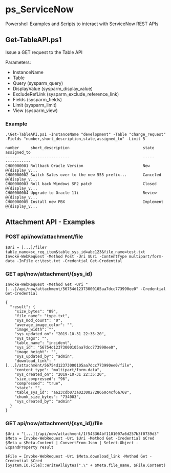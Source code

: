 # ps_ServiceNow
Powershell Examples and Scripts to interact with ServiceNow REST APIs

## Get-TableAPI.ps1
Issue a GET request to the Table API

Parameters:
* InstanceName
* Table
* Query (sysparm_query)
* DisplayValue (sysparm_display_value)
* ExcludeRefLink (sysparm_exclude_reference_link)
* Fields (sysparm_fields)
* Limit (sysparm_limit)
* View (sysparm_view)

### Example
```
.\Get-TableAPI.ps1 -InstanceName "development" -Table "change_request" -Fields "number,short_description,state,assigned_to" -Limit 5

number     short_description                                state     assigned_to   
------     -----------------                                -----     -----------   
CHG0000001 Rollback Oracle Version                          New       @{display_v...
CHG0000002 Switch Sales over to the new 555 prefix...       Canceled  @{display_v...
CHG0000003 Roll back Windows SP2 patch                      Closed    @{display_v...
CHG0000004 Upgrade to Oracle 11i                            Review    @{display_v...
CHG0000005 Install new PBX                                  Implement @{display_v...
```

## Attachment API - Examples
### POST api/now/attachment/file
```
$Uri = [...]/file?table_name=sc_req_item&table_sys_id=abc123&file_name=test.txt
Invoke-WebRequest -Method Post -Uri $Uri -ContentType multipart/form-data -InFile c:\test.txt -Credential Get-Credential
```

### GET api/now/attachment/{sys_id}
```
Invoke-WebRequest -Method Get -Uri "[...]/api/now/attachment/56754d12373000105aa7dcc773990ee0" -Credential Get-Credential

{
  "result": {
    "size_bytes": "89",
    "file_name": "type.txt",
    "sys_mod_count": "0",
    "average_image_color": "",
    "image_width": "",
    "sys_updated_on": "2019-10-31 22:35:20",
    "sys_tags": "",
    "table_name": "incident",
    "sys_id": "56754d12373000105aa7dcc773990ee0",
    "image_height": "",
    "sys_updated_by": "admin",
    "download_link": "[...]/attachment/56754d12373000105aa7dcc773990ee0/file",
    "content_type": "multipart/form-data",
    "sys_created_on": "2019-10-31 22:35:20",
    "size_compressed": "96",
    "compressed": "true",
    "state": "",
    "table_sys_id": "a623cdb073a023002728660c4cf6a768",
    "chunk_size_bytes": "734003",
    "sys_created_by": "admin"
  }
}
```

### GET api/now/attachment/{sys_id}/file

```
$Uri = "[...]]/api/now/attachment/1f543364bf1101007a6d257b3f0739d3"
$Meta = Invoke-WebRequest -Uri $Uri -Method Get -Credential $Cred
$Meta = $Meta.Content | ConvertFrom-Json | Select-Object -ExpandProperty result

$File = Invoke-WebRequest -Uri $Meta.download_link -Method Get -Credential $Cred
[System.IO.File]::WriteAllBytes(".\" + $Meta.file_name, $File.Content)
```
